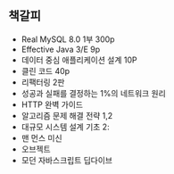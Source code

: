 ## 책갈피

- Real MySQL 8.0 1부 300p
- Effective Java 3/E 9p
- 데이터 중심 애플리케이션 설계 10P
- 클린 코드 40p
- 리팩터링 2판
- 성공과 실패를 결정하는 1%의 네트워크 원리
- HTTP 완벽 가이드
- 알고리즘 문제 해결 전략 1,2
- 대규모 시스템 설계 기초 2:
- 맨 먼스 미신
- 오브젝트
- 모던 자바스크립트 딥다이브

